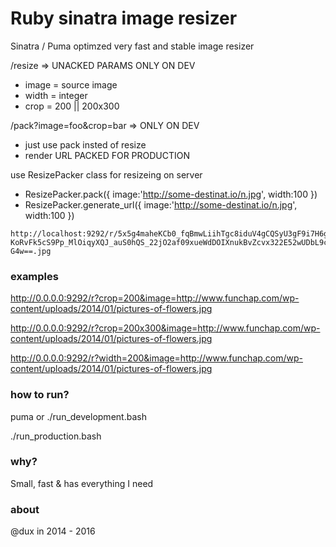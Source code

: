Ruby sinatra image resizer
=====================

Sinatra / Puma optimzed very fast and stable image resizer

/resize => UNACKED PARAMS ONLY ON DEV

* image = source image
* width = integer
* crop = 200 || 200x300

/pack?image=foo&crop=bar => ONLY ON DEV

* just use pack insted of resize
* render URL PACKED FOR PRODUCTION

use ResizePacker class for resizeing on server

* ResizePacker.pack({ image:'http://some-destinat.io/n.jpg', width:100 })
* ResizePacker.generate_url({ image:'http://some-destinat.io/n.jpg', width:100 })

```
http://localhost:9292/r/5x5g4maheKCb0_fqBmwLiihTgc8iduV4gCQSyU3gF9i7H6gPjDdrDjlNjUb9ybJRSwHNo2jQ9Z0aOrSn-KoRvFk5cS9Pp_MlOiqyXQJ_auS0hQS_22jO2af09xueWdDOIXnukBvZcvx322E52wUDbL9cwxAHiRzrpaTgG7EJ8iqI9zALF7_M0UfLDCFrtsKVRHLymPEQlQhqEzOnxQ-G4w==.jpg
```


### examples

http://0.0.0.0:9292/r?crop=200&image=http://www.funchap.com/wp-content/uploads/2014/01/pictures-of-flowers.jpg

http://0.0.0.0:9292/r?crop=200x300&image=http://www.funchap.com/wp-content/uploads/2014/01/pictures-of-flowers.jpg

http://0.0.0.0:9292/r?width=200&image=http://www.funchap.com/wp-content/uploads/2014/01/pictures-of-flowers.jpg


### how to run?

puma or ./run_development.bash

./run_production.bash

### why?

Small, fast & has everything I need


### about

@dux in 2014 - 2016
